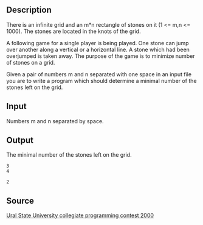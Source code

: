 <h2>Description</h2><p>There is an infinite grid and an m*n rectangle of stones on it (1 &lt;= m,n &lt;= 1000). The stones are located in the knots of the grid.
</p>
A following game for a single player is being played. One stone can jump over another along a vertical or a horizontal line. A stone which had been overjumped is taken away. The purpose of the game is to minimize number of stones on a grid.

Given a pair of numbers m and n separated with one space in an input file you are to write a program which should determine a minimal number of the stones left on the grid.<h2>Input</h2><p>Numbers m and n separated by space.</p><h2>Output</h2><p>The minimal number of the stones left on the grid.</p><pre><code class="language-input1">3 4</code></pre><pre><code class="language-output1">2</code></pre><h2>Source</h2><a href="searchproblem?field=source&amp;key=Ural+State+University+collegiate+programming+contest+2000">Ural State University collegiate programming contest 2000</a>